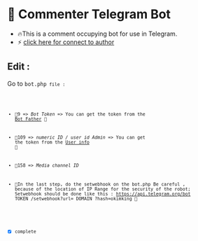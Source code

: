 # 🤖 Commenter Telegram Bot
- 🔥This is a comment occupying bot for use in Telegram.
- ⚡️ [click here for connect to author](https://t.me/ixAmir.com)
## Edit :

Go to <code>bot.php<code> file :

- 📌9 => *Bot Token* => You can get the token from the [Bot Father](https://t.me/botfather) 🤖

- 📌109 =>  *numeric ID / user id Admin* => You can get the token from the [User info](https://t.me/userinfoBot) 🤖

- 📌158 =>  *Media channel ID* 

- 📌In the last step, do the setwebhook on the bot.php
Be careful , because of the location of IP Range for the security of the robot; Setwebhook should be done like this :
https://api.telegram.org/bot TOKEN /setwebhook?url= DOMAIN ?hash=okimking 🔗

- [x] complete
